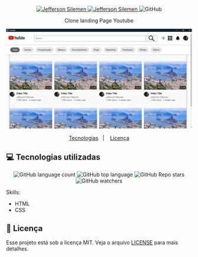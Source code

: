 <p align="center">	
  <a href="https://www.linkedin.com/in/jeffersonsilemen/">
    <img alt="Jefferson Silemen" src="https://img.shields.io/badge/-Jefferson Silemen-purple?style=flat&logo=Linkedin&logoColor=black" />
  </a>

  <a href="mailto:jeffersonvieiratec@gmail.com">
    <img alt="Jefferson Silemen" src="https://img.shields.io/badge/-jeffersonvieiratec@gmail.com-purple?style=flat-square&logo=Gmail&logoColor=black" />
  </a>

  <img alt="GitHub" src="https://img.shields.io/github/license/JeffersonSilemen/youtubeClone?color=purple">
</p>

<div align="center">
   Clone landing Page Youtube
</div>

<p align="center">
   <img src="results.PNG" width="1000px"
 </p>

<p align="center">
  <a href="#computer-tecnologias-utilizadas">Tecnologias</a>&nbsp;&nbsp;&nbsp;|&nbsp;&nbsp;&nbsp;
  <a href="#closed_book-licença">Licença</a>
</p>



## :computer: Tecnologias utilizadas

<p align="center">
  <img alt="GitHub language count" src="https://img.shields.io/github/languages/count/JeffersonSilemen/youtubeClone">
  <img alt="GitHub top language" src="https://img.shields.io/github/languages/top/JeffersonSilemen/youtubeClone">
  <img alt="GitHub Repo stars" src="https://img.shields.io/github/stars/JeffersonSilemen/youtubeClone?style=social">
  <img alt="GitHub watchers" src="https://img.shields.io/github/watchers/JeffersonSilemen/youtubeClone?style=social">
</p>

Skills:

- HTML
- CSS

## :closed_book: Licença

Esse projeto está sob a licença MIT. Veja o arquivo [LICENSE](https://github.com/JeffersonSilemen/youtubeClone/blob/main/LICENSE) para mais detalhes.
